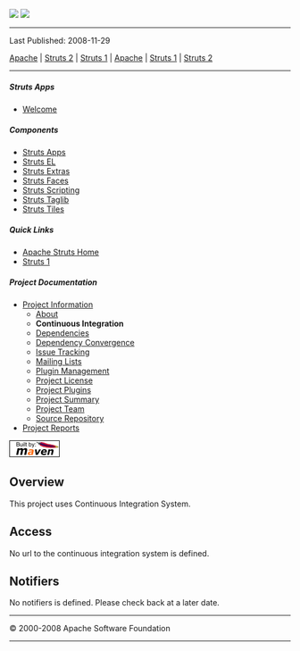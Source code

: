 <span id="bannerLeft">[![](http://www.apache.org/images/asf-logo.gif)](http://www.apache.org/)</span> <span id="bannerRight">[![](../../images/struts.gif)](../../)</span>

------------------------------------------------------------------------

Last Published: 2008-11-29

[Apache](http://www.apache.org/) | [Struts 2](../2.x/) | [Struts 1](../1.x/) | [Apache](http://www.apache.org) | [Struts 1](../../1.x/) | [Struts 2](../../2.x/)

------------------------------------------------------------------------

##### Struts Apps

-   [Welcome](index.html.md)

##### Components

-   [Struts Apps](../struts-apps/index.html.md)
-   [Struts EL](../struts-el/index.html.md)
-   [Struts Extras](../struts-extras/index.html.md)
-   [Struts Faces](../struts-faces/index.html.md)
-   [Struts Scripting](../struts-scripting/index.html.md)
-   [Struts Taglib](../struts-taglib/index.html.md)
-   [Struts Tiles](../struts-tiles/index.html.md)

##### Quick Links

-   [Apache Struts Home](../../)
-   [Struts 1](../index.html.md)

##### Project Documentation

-   [Project Information](project-info.html.md)
    -   [About](index.html.md)
    -   **Continuous Integration**
    -   [Dependencies](dependencies.html.md)
    -   [Dependency Convergence](dependency-convergence.html.md)
    -   [Issue Tracking](issue-tracking.html.md)
    -   [Mailing Lists](mail-lists.html.md)
    -   [Plugin Management](plugin-management.html.md)
    -   [Project License](license.html.md)
    -   [Project Plugins](plugins.html.md)
    -   [Project Summary](project-summary.html.md)
    -   [Project Team](team-list.html.md)
    -   [Source Repository](source-repository.html.md)
-   [Project Reports](project-reports.html.md)

[![Built by Maven](./images/logos/maven-feather.png)](http://maven.apache.org/ "Built by Maven")

Overview
--------

This project uses Continuous Integration System.

Access
------

No url to the continuous integration system is defined.

Notifiers
---------

No notifiers is defined. Please check back at a later date.

------------------------------------------------------------------------

© 2000-2008 Apache Software Foundation

------------------------------------------------------------------------


